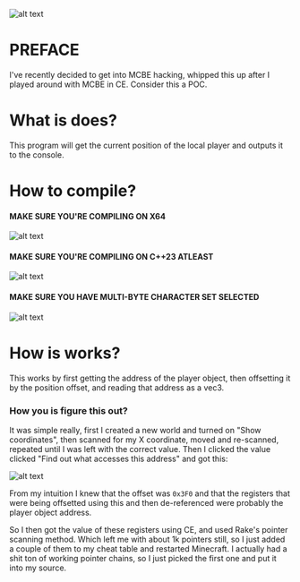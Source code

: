 ![alt text](https://wyvern.loves-femboys.club/SP5Mhc5t](https://cdn.upload.systems/uploads/SP5Mhc5t.png))

# PREFACE
I've recently decided to get into MCBE hacking, whipped this up after I played around with MCBE in CE. Consider this a POC.

# What is does?
This program will get the current position of the local player and outputs it to the console.

# How to compile?
#### MAKE SURE YOU'RE COMPILING ON X64
![alt text](https://cdn.upload.systems/uploads/v6ujwvab.png)
#### MAKE SURE YOU'RE COMPILING ON C++23 ATLEAST
![alt text](https://cdn.upload.systems/uploads/BiDz8rZm.png)
#### MAKE SURE YOU HAVE MULTI-BYTE CHARACTER SET SELECTED
![alt text](https://cdn.upload.systems/uploads/jisHVTja.png)

# How is works?
This works by first getting the address of the player object, then offsetting it by the position offset, and reading that address as a vec3.
### How you is figure this out?
It was simple really, first I created a new world and turned on "Show coordinates", then scanned for my X coordinate, moved and re-scanned, repeated until I was left with the correct value.
Then I clicked the value clicked "Find out what accesses this address" and got this:

![alt text](https://cdn.upload.systems/uploads/4hz67aBb.png)

From my intuition I knew that the offset was `0x3F0` and that the registers that were being offsetted using this and then de-referenced were probably the player object address.

So I then got the value of these registers using CE, and used Rake's pointer scanning method.
Which left me with about 1k pointers still, so I just added a couple of them to my cheat table and restarted Minecraft.
I actually had a shit ton of working pointer chains, so I just picked the first one and put it into my source.
